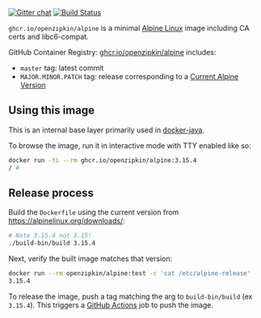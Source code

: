 [![Gitter chat](http://img.shields.io/badge/gitter-join%20chat%20%E2%86%92-brightgreen.svg)](https://gitter.im/openzipkin/zipkin)
[![Build Status](https://github.com/openzipkin/docker-alpine/workflows/test/badge.svg)](https://github.com/openzipkin/docker-alpine/actions?query=workflow%3Atest)

`ghcr.io/openzipkin/alpine` is a minimal [Alpine Linux](https://alpinelinux.org) image including
CA certs and libc6-compat.

GitHub Container Registry: [ghcr.io/openzipkin/alpine](https://github.com/orgs/openzipkin/packages/container/package/alpine) includes:
 * `master` tag: latest commit
 * `MAJOR.MINOR.PATCH` tag: release corresponding to a [Current Alpine Version](https://alpinelinux.org/downloads/)

## Using this image
This is an internal base layer primarily used in [docker-java](https://github.com/openzipkin/docker-java).

To browse the image, run it in interactive mode with TTY enabled like so:
```bash
docker run -ti --rm ghcr.io/openzipkin/alpine:3.15.4
/ #
```

## Release process
Build the `Dockerfile` using the current version from https://alpinelinux.org/downloads/:
```bash
# Note 3.15.4 not 3.15!
./build-bin/build 3.15.4
```

Next, verify the built image matches that version:
```bash
docker run --rm openzipkin/alpine:test -c 'cat /etc/alpine-release'
3.15.4
```

To release the image, push a tag matching the arg to `build-bin/build` (ex `3.15.4`).
This triggers a [GitHub Actions](https://github.com/openzipkin/docker-alpine/actions) job to push the image.

